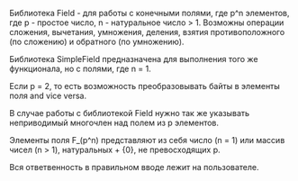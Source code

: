 Библиотека Field - для работы с конечными полями, где p^n элементов, где p - простое число, n - натуральное число > 1. 
Возможны операции сложения, вычетания, умножения, деления, взятия противоположного (по сложению) и обратного (по умножению).  

Библиотека SimpleField предназначена для выполнения того же функционала, но с полями, где n = 1.  

Если p = 2, то есть возможность преобразовывать байты в элементы поля and vice versa.  

В случае работы с библиотекой Field нужно так же указывать неприводимый многочлен над полем из p элементов.  

Элементы поля F_(p^n) представляют из себя число (n = 1) или массив чисел (n > 1), натуральных + {0}, не превосходящих p.  

Вся ответвенность в правильном вводе лежит на пользователе.  
